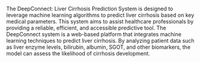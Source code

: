 The DeepConnect: Liver Cirrhosis Prediction System is designed to leverage machine learning algorithms to predict liver cirrhosis based on key medical parameters. This system aims to assist healthcare professionals by providing a reliable, efficient, and accessible predictive tool.
The DeepConnect system is a web-based platform that integrates machine learning techniques to predict liver cirrhosis. By analyzing patient data such as liver enzyme levels, bilirubin, albumin, SGOT, and other biomarkers, the model can assess the likelihood of cirrhosis development. 
